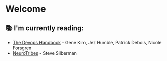 # Welcome
## 📚 I'm currently reading: 
- [The Devops Handbook](https://itrevolution.com/product/the-devops-handbook-second-edition/) - Gene Kim, Jez Humble, Patrick Debois, Nicole Forsgren
- [NeuroTribes](https://www.indiebound.org/book/9780399185618) - Steve Silberman

